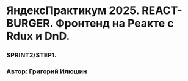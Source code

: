 # ЯндексПрактикум 2025. REACT-BURGER. Фронтенд на Реакте с Rdux и DnD. 

### SPRINT2/STEP1.
### Автор: Григорий Илюшин